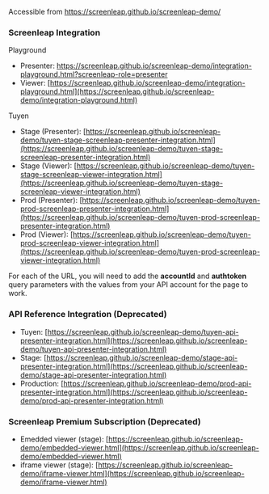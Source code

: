 Accessible from https://screenleap.github.io/screenleap-demo/

### Screenleap Integration

Playground

- Presenter: <a href="https://screenleap.github.io/screenleap-demo/integration-playground.html?screenleap-role=presenter" target="_blank">https://screenleap.github.io/screenleap-demo/integration-playground.html?screenleap-role=presenter</a>
- Viewer: [https://screenleap.github.io/screenleap-demo/integration-playground.html](https://screenleap.github.io/screenleap-demo/integration-playground.html)

Tuyen

- Stage (Presenter): [https://screenleap.github.io/screenleap-demo/tuyen-stage-screenleap-presenter-integration.html](https://screenleap.github.io/screenleap-demo/tuyen-stage-screenleap-presenter-integration.html)
- Stage (Viewer): [https://screenleap.github.io/screenleap-demo/tuyen-stage-screenleap-viewer-integration.html](https://screenleap.github.io/screenleap-demo/tuyen-stage-screenleap-viewer-integration.html)
- Prod (Presenter): [https://screenleap.github.io/screenleap-demo/tuyen-prod-screenleap-presenter-integration.html](https://screenleap.github.io/screenleap-demo/tuyen-prod-screenleap-presenter-integration.html)
- Prod (Viewer): [https://screenleap.github.io/screenleap-demo/tuyen-prod-screenleap-viewer-integration.html](https://screenleap.github.io/screenleap-demo/tuyen-prod-screenleap-viewer-integration.html)

For each of the URL, you will need to add the **accountId** and **authtoken** query parameters with the values from your API account for the page to work.

### API Reference Integration (Deprecated)

- Tuyen: [https://screenleap.github.io/screenleap-demo/tuyen-api-presenter-integration.html](https://screenleap.github.io/screenleap-demo/tuyen-api-presenter-integration.html)
- Stage: [https://screenleap.github.io/screenleap-demo/stage-api-presenter-integration.html](https://screenleap.github.io/screenleap-demo/stage-api-presenter-integration.html)
- Production: [https://screenleap.github.io/screenleap-demo/prod-api-presenter-integration.html](https://screenleap.github.io/screenleap-demo/prod-api-presenter-integration.html)

### Screenleap Premium Subscription (Deprecated)

- Emedded viewer (stage): [https://screenleap.github.io/screenleap-demo/embedded-viewer.html](https://screenleap.github.io/screenleap-demo/embedded-viewer.html)
- iframe viewer (stage): [https://screenleap.github.io/screenleap-demo/iframe-viewer.html](https://screenleap.github.io/screenleap-demo/iframe-viewer.html)
